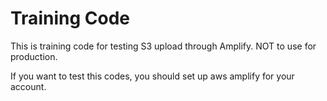 # Training Code
This is training code for testing S3 upload through Amplify.
NOT to use for production.

If you want to test this codes, you should set up aws amplify for your account.